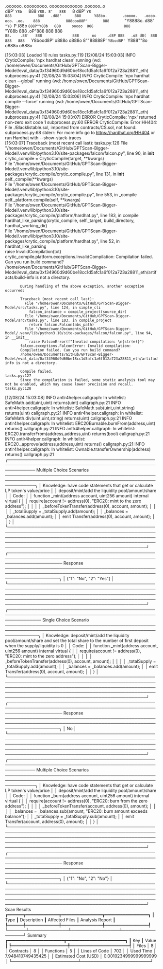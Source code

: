 

  .oooooo.    ooooooooo.   ooooooooooooo  .oooooo..o                                 
 d8P'  `Y8b   `888   `Y88. 8'   888   `8 d8P'    `Y8                                 
888            888   .d88'      888      Y88bo.       .ooooo.   .oooo.   ooo. .oo.   
888            888ooo88P'       888       `"Y8888o.  d88' `"Y8 `P  )88b  `888P"Y88b  
888     ooooo  888              888           `"Y88b 888        .oP"888   888   888  
`88.    .88'   888              888      oo     .d8P 888   .o8 d8(  888   888   888  
 `Y8bood8P'   o888o            o888o     8""88888P'  `Y8bod8P' `Y888""8o o888o o888o                                                        


                                                                   

[15:03:03] Loaded 10 rules                                                                                                                                                                                                                  tasks.py:119
[12/08/24 15:03:03] INFO     CryticCompile: 'npx hardhat clean' running (wd: /home/owen/Documents/GitHub/GPTScan-Bigger-Model/eval_data/0xf34960d9d60be18cc1d5afc1a6f012a723a28811_eth)                                                 subprocess.py:41
[12/08/24 15:03:04] INFO     CryticCompile: 'npx hardhat clean --global' running (wd: /home/owen/Documents/GitHub/GPTScan-Bigger-Model/eval_data/0xf34960d9d60be18cc1d5afc1a6f012a723a28811_eth)                                        subprocess.py:41
[12/08/24 15:03:06] INFO     CryticCompile: 'npx hardhat compile --force' running (wd: /home/owen/Documents/GitHub/GPTScan-Bigger-Model/eval_data/0xf34960d9d60be18cc1d5afc1a6f012a723a28811_eth)                                       subprocess.py:41
[12/08/24 15:03:07] ERROR    CryticCompile: 'npx' returned non-zero exit code 1                                                                                                                                                         subprocess.py:60
                    ERROR    CryticCompile: Error HH404: File ./Blacklistable.sol, imported from contracts/CS.sol, not found.                                                                                                           subprocess.py:68
                             stderr: For more info go to https://hardhat.org/HH404 or run Hardhat with --show-stack-traces                                                                                                                              
[15:03:07] Traceback (most recent call last):                                                                                                                                                                                               tasks.py:126
             File "/home/owen/Documents/GitHub/GPTScan-Bigger-Model/.venv/lib/python3.10/site-packages/falcon/falcon.py", line 90, in __init__                                                                                                          
               crytic_compile = CryticCompile(target, **kwargs)                                                                                                                                                                                         
             File "/home/owen/Documents/GitHub/GPTScan-Bigger-Model/.venv/lib/python3.10/site-packages/crytic_compile/crytic_compile.py", line 131, in __init__                                                                                         
               self._compile(**kwargs)                                                                                                                                                                                                                  
             File "/home/owen/Documents/GitHub/GPTScan-Bigger-Model/.venv/lib/python3.10/site-packages/crytic_compile/crytic_compile.py", line 553, in _compile                                                                                         
               self._platform.compile(self, **kwargs)                                                                                                                                                                                                   
             File "/home/owen/Documents/GitHub/GPTScan-Bigger-Model/.venv/lib/python3.10/site-packages/crytic_compile/platform/hardhat.py", line 183, in compile                                                                                        
               hardhat_like_parsing(crytic_compile, self._target, build_directory, hardhat_working_dir)                                                                                                                                                 
             File "/home/owen/Documents/GitHub/GPTScan-Bigger-Model/.venv/lib/python3.10/site-packages/crytic_compile/platform/hardhat.py", line 52, in hardhat_like_parsing                                                                            
               raise InvalidCompilation(txt)                                                                                                                                                                                                            
           crytic_compile.platform.exceptions.InvalidCompilation: Compilation failed. Can you run build command?                                                                                                                                        
           /home/owen/Documents/GitHub/GPTScan-Bigger-Model/eval_data/0xf34960d9d60be18cc1d5afc1a6f012a723a28811_eth/artifacts/build-info is not a directory.                                                                                           
                                                                                                                                                                                                                                                        
           During handling of the above exception, another exception occurred:                                                                                                                                                                          
                                                                                                                                                                                                                                                        
           Traceback (most recent call last):                                                                                                                                                                                                           
             File "/home/owen/Documents/GitHub/GPTScan-Bigger-Model/src/tasks.py", line 124, in simple_cli                                                                                                                                              
               falcon_instance = compile_project(source_dir)                                                                                                                                                                                            
             File "/home/owen/Documents/GitHub/GPTScan-Bigger-Model/src/tasks.py", line 103, in compile_project                                                                                                                                         
               return falcon.Falcon(abs_path)                                                                                                                                                                                                           
             File "/home/owen/Documents/GitHub/GPTScan-Bigger-Model/.venv/lib/python3.10/site-packages/falcon/falcon.py", line 94, in __init__                                                                                                          
               raise FalconError(f"Invalid compilation: \n{str(e)}")                                                                                                                                                                                    
           falcon.exceptions.FalconError: Invalid compilation:                                                                                                                                                                                          
           Compilation failed. Can you run build command?                                                                                                                                                                                               
           /home/owen/Documents/GitHub/GPTScan-Bigger-Model/eval_data/0xf34960d9d60be18cc1d5afc1a6f012a723a28811_eth/artifacts/build-info is not a directory.                                                                                           
                                                                                                                                                                                                                                                        
           Compile failed.                                                                                                                                                                                                                  tasks.py:127
           Since the compilation is failed, some static analysis tool may not be enabled, which may cause lower precision and recall.                                                                                                       tasks.py:128
[12/08/24 15:03:08] INFO     antlr4helper.callgraph: In whitelist: SafeMath.add(uint,uint) returns(uint)                                                                                                                                 callgraph.py:21
                    INFO     antlr4helper.callgraph: In whitelist: SafeMath.sub(uint,uint,string) returns(uint)                                                                                                                          callgraph.py:21
                    INFO     antlr4helper.callgraph: In whitelist: SafeMath.div(uint,uint,string) returns(uint)                                                                                                                          callgraph.py:21
                    INFO     antlr4helper.callgraph: In whitelist: ERC20Burnable.burnFrom(address,uint) returns()                                                                                                                        callgraph.py:21
                    INFO     antlr4helper.callgraph: In whitelist: ERC20.transferFrom(address,address,uint) returns(bool)                                                                                                                callgraph.py:21
                    INFO     antlr4helper.callgraph: In whitelist: ERC20._approve(address,address,uint) returns()                                                                                                                        callgraph.py:21
                    INFO     antlr4helper.callgraph: In whitelist: Ownable.transferOwnership(address) returns()                                                                                                                          callgraph.py:21
╭───────────────────────────────────────────────────────────────────────────────────────────────────────────── Multiple Choice Scenarios ──────────────────────────────────────────────────────────────────────────────────────────────────────────────╮
│ Knowledge: have code statements that get or calculate LP token's value/price                                                                                                                                                                         │
│ deposit/mint/add the liquidity pool/amount/share                                                                                                                                                                                                     │
│ Code:                                                                                                                                                                                                                                                │
│     function _mint(address account, uint256 amount) internal virtual {                                                                                                                                                                               │
│         require(account != address(0), "ERC20: mint to the zero address");                                                                                                                                                                           │
│                                                                                                                                                                                                                                                      │
│         _beforeTokenTransfer(address(0), account, amount);                                                                                                                                                                                           │
│                                                                                                                                                                                                                                                      │
│         _totalSupply = _totalSupply.add(amount);                                                                                                                                                                                                     │
│         _balances = _balances.add(amount);                                                                                                                                                                                                           │
│         emit Transfer(address(0), account, amount);                                                                                                                                                                                                  │
│     }                                                                                                                                                                                                                                                │
╰──────────────────────────────────────────────────────────────────────────────────────────────────────────────────────────────────────────────────────────────────────────────────────────────────────────────────────────────────────────────────────╯
╭────────────────────────────────────────────────────────────────────────────────────────────────────────────────────── Response ──────────────────────────────────────────────────────────────────────────────────────────────────────────────────────╮
│ {"1": "No", "2": "Yes"}                                                                                                                                                                                                                              │
╰──────────────────────────────────────────────────────────────────────────────────────────────────────────────────────────────────────────────────────────────────────────────────────────────────────────────────────────────────────────────────────╯
╭─────────────────────────────────────────────────────────────────────────────────────────────────────────────── Single Choice Scenario ───────────────────────────────────────────────────────────────────────────────────────────────────────────────╮
│ Knowledge: deposit/mint/add the liquidity pool/amount/share and set the total share to the number of first deposit when the supply/liquidity is 0                                                                                                    │
│ Code:                                                                                                                                                                                                                                                │
│     function _mint(address account, uint256 amount) internal virtual {                                                                                                                                                                               │
│         require(account != address(0), "ERC20: mint to the zero address");                                                                                                                                                                           │
│                                                                                                                                                                                                                                                      │
│         _beforeTokenTransfer(address(0), account, amount);                                                                                                                                                                                           │
│                                                                                                                                                                                                                                                      │
│         _totalSupply = _totalSupply.add(amount);                                                                                                                                                                                                     │
│         _balances = _balances.add(amount);                                                                                                                                                                                                           │
│         emit Transfer(address(0), account, amount);                                                                                                                                                                                                  │
│     }                                                                                                                                                                                                                                                │
╰──────────────────────────────────────────────────────────────────────────────────────────────────────────────────────────────────────────────────────────────────────────────────────────────────────────────────────────────────────────────────────╯
╭────────────────────────────────────────────────────────────────────────────────────────────────────────────────────── Response ──────────────────────────────────────────────────────────────────────────────────────────────────────────────────────╮
│ No                                                                                                                                                                                                                                                   │
╰──────────────────────────────────────────────────────────────────────────────────────────────────────────────────────────────────────────────────────────────────────────────────────────────────────────────────────────────────────────────────────╯
╭───────────────────────────────────────────────────────────────────────────────────────────────────────────── Multiple Choice Scenarios ──────────────────────────────────────────────────────────────────────────────────────────────────────────────╮
│ Knowledge: have code statements that get or calculate LP token's value/price                                                                                                                                                                         │
│ deposit/mint/add the liquidity pool/amount/share                                                                                                                                                                                                     │
│ Code:                                                                                                                                                                                                                                                │
│     function _burn(address account, uint256 amount) internal virtual {                                                                                                                                                                               │
│         require(account != address(0), "ERC20: burn from the zero address");                                                                                                                                                                         │
│                                                                                                                                                                                                                                                      │
│         _beforeTokenTransfer(account, address(0), amount);                                                                                                                                                                                           │
│                                                                                                                                                                                                                                                      │
│         _balances = _balances.sub(amount, "ERC20: burn amount exceeds balance");                                                                                                                                                                     │
│         _totalSupply = _totalSupply.sub(amount);                                                                                                                                                                                                     │
│         emit Transfer(account, address(0), amount);                                                                                                                                                                                                  │
│     }                                                                                                                                                                                                                                                │
╰──────────────────────────────────────────────────────────────────────────────────────────────────────────────────────────────────────────────────────────────────────────────────────────────────────────────────────────────────────────────────────╯
╭────────────────────────────────────────────────────────────────────────────────────────────────────────────────────── Response ──────────────────────────────────────────────────────────────────────────────────────────────────────────────────────╮
│ {"1": "No", "2": "No"}                                                                                                                                                                                                                               │
╰──────────────────────────────────────────────────────────────────────────────────────────────────────────────────────────────────────────────────────────────────────────────────────────────────────────────────────────────────────────────────────╯
                      Scan Results                       
┏━━━━━━┳━━━━━━━━━━━━━┳━━━━━━━━━━━━━━━━┳━━━━━━━━━━━━━━━━━┓
┃ Type ┃ Description ┃ Affected Files ┃ Analysis Report ┃
┡━━━━━━╇━━━━━━━━━━━━━╇━━━━━━━━━━━━━━━━╇━━━━━━━━━━━━━━━━━┩
└──────┴─────────────┴────────────────┴─────────────────┘
                    Summary                     
┏━━━━━━━━━━━━━━━━━━━━━━┳━━━━━━━━━━━━━━━━━━━━━━━┓
┃ Key                  ┃ Value                 ┃
┡━━━━━━━━━━━━━━━━━━━━━━╇━━━━━━━━━━━━━━━━━━━━━━━┩
│ Files                │ 8                     │
│ Contracts            │ 8                     │
│ Functions            │ 5                     │
│ Lines of Code        │ 702                   │
│ Used Time            │ 7.948410749435425     │
│ Estimated Cost (USD) │ 0.0010234999999999999 │
└──────────────────────┴───────────────────────┘
